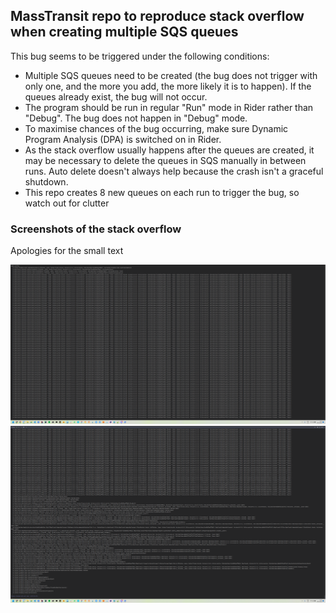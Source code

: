 ## MassTransit repo to reproduce stack overflow when creating multiple SQS queues

This bug seems to be triggered under the following conditions:

- Multiple SQS queues need to be created (the bug does not trigger with only one, and the more you add, the more likely it is to happen). If the queues already exist, the bug will not occur.
- The program should be run in regular "Run" mode in Rider rather than "Debug". The bug does not happen in "Debug" mode.
- To maximise chances of the bug occurring, make sure Dynamic Program Analysis (DPA) is switched on in Rider.
- As the stack overflow usually happens after the queues are created, it may be necessary to delete the queues in SQS manually in between runs. Auto delete doesn't always help because the crash isn't a graceful shutdown.
- This repo creates 8 new queues on each run to trigger the bug, so watch out for clutter

### Screenshots of the stack overflow

Apologies for the small text

![img.png](img.png)
![img_1.png](img_1.png)